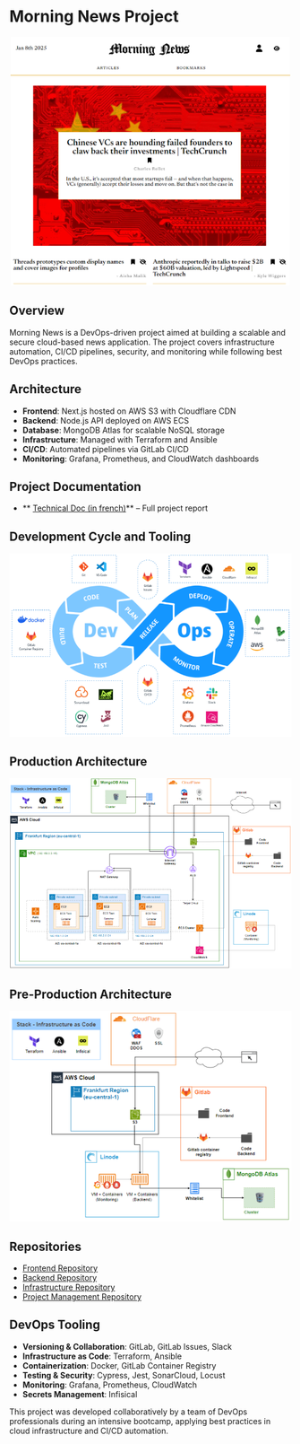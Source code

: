 # Morning News Project

<p align="center"><img src="./misc/mn-homepage.png" alt="Description" width=500 ></p>

## Overview
Morning News is a DevOps-driven project aimed at building a scalable and secure cloud-based news application. The project covers infrastructure automation, CI/CD pipelines, security, and monitoring while following best DevOps practices.

## Architecture
- **Frontend**: Next.js hosted on AWS S3 with Cloudflare CDN
- **Backend**: Node.js API deployed on AWS ECS
- **Database**: MongoDB Atlas for scalable NoSQL storage
- **Infrastructure**: Managed with Terraform and Ansible
- **CI/CD**: Automated pipelines via GitLab CI/CD
- **Monitoring**: Grafana, Prometheus, and CloudWatch dashboards

## Project Documentation
- ** [Technical Doc (in french)](./misc/public_mn_devops_dossier_projet.pdf)** – Full project report

## Development Cycle and Tooling
<img src="./misc/mn-tools-devops.png" alt="Description" width=600 >

## Production Architecture
<img src="./misc/mn-prod.png" alt="Description" width=600 >

## Pre-Production Architecture
<img src="./misc/mn-preprod.png" alt="Description" width=600 >

## Repositories
- [Frontend Repository](#)
- [Backend Repository](#)
- [Infrastructure Repository](#)
- [Project Management Repository](#)

## DevOps Tooling
- **Versioning & Collaboration**: GitLab, GitLab Issues, Slack
- **Infrastructure as Code**: Terraform, Ansible
- **Containerization**: Docker, GitLab Container Registry
- **Testing & Security**: Cypress, Jest, SonarCloud, Locust
- **Monitoring**: Grafana, Prometheus, CloudWatch
- **Secrets Management**: Infisical

This project was developed collaboratively by a team of DevOps professionals during an intensive bootcamp, applying best practices in cloud infrastructure and CI/CD automation.


